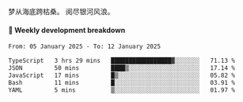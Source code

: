 梦从海底跨枯桑。
阅尽银河风浪。


#### 📝 Weekly development breakdown

<!--START_SECTION:waka-->

```txt
From: 05 January 2025 - To: 12 January 2025

TypeScript   3 hrs 29 mins   █████████████████▓░░░░░░░   71.13 %
JSON         50 mins         ████▒░░░░░░░░░░░░░░░░░░░░   17.14 %
JavaScript   17 mins         █▒░░░░░░░░░░░░░░░░░░░░░░░   05.82 %
Bash         11 mins         █░░░░░░░░░░░░░░░░░░░░░░░░   03.91 %
YAML         5 mins          ▒░░░░░░░░░░░░░░░░░░░░░░░░   01.97 %
```

<!--END_SECTION:waka-->




